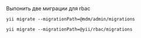 Выпонить две миграции для rbac

~~~
yii migrate --migrationPath=@mdm/admin/migrations
~~~
~~~
yii migrate --migrationPath=@yii/rbac/migrations
~~~
